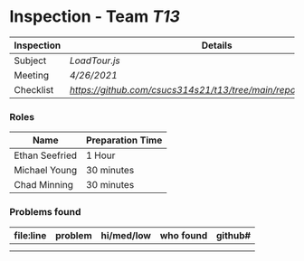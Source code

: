 # Inspection - Team *T13* 
 
| Inspection | Details |
| ----- | ----- |
| Subject | *LoadTour.js* |
| Meeting | *4/26/2021* |
| Checklist | *https://github.com/csucs314s21/t13/tree/main/reports/checklist.md* |

### Roles

| Name | Preparation Time |
| ---- | ---- |
| Ethan Seefried | 1 Hour |
| Michael Young |  30 minutes |
| Chad Minning | 30 minutes |

### Problems found

| file:line | problem | hi/med/low | who found | github#  |
| --- | --- | :---: | :---: | --- |
|  | | | | |
|  | | | | |
